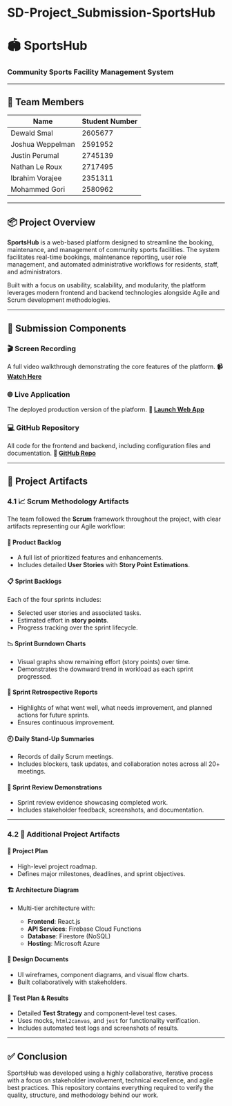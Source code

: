 # SD-Project_Submission-SportsHub
# 🏟️ SportsHub

### Community Sports Facility Management System

---

## 👥 Team Members

| Name             | Student Number |
| ---------------- | -------------- |
| Dewald Smal      | 2605677        |
| Joshua Weppelman | 2591952        |
| Justin Perumal   | 2745139        |
| Nathan Le Roux   | 2717495        |
| Ibrahim Vorajee  | 2351311        |
| Mohammed Gori    | 2580962        |

---

## 📦 Project Overview

**SportsHub** is a web-based platform designed to streamline the booking, maintenance, and management of community sports facilities. The system facilitates real-time bookings, maintenance reporting, user role management, and automated administrative workflows for residents, staff, and administrators.

Built with a focus on usability, scalability, and modularity, the platform leverages modern frontend and backend technologies alongside Agile and Scrum development methodologies.

---

## 🔗 Submission Components

### 🎬 Screen Recording

A full video walkthrough demonstrating the core features of the platform.
**📹 [Watch Here](https://youtu.be/Q5WyuA0Crb0)**

### 🌐 Live Application

The deployed production version of the platform.
**🚀 [Launch Web App](https://lemon-moss-0b8334303.6.azurestaticapps.net/)**

### 💻 GitHub Repository

All code for the frontend and backend, including configuration files and documentation.
**📁 [GitHub Repo](https://github.com/Weppman/SD-Project-SportsManagement.git)**

---

## 📂 Project Artifacts

### 4.1 📈 Scrum Methodology Artifacts

The team followed the **Scrum** framework throughout the project, with clear artifacts representing our Agile workflow:

#### 📝 Product Backlog

* A full list of prioritized features and enhancements.
* Includes detailed **User Stories** with **Story Point Estimations**.

#### 📋 Sprint Backlogs

Each of the four sprints includes:

* Selected user stories and associated tasks.
* Estimated effort in **story points**.
* Progress tracking over the sprint lifecycle.

#### 📉 Sprint Burndown Charts

* Visual graphs show remaining effort (story points) over time.
* Demonstrates the downward trend in workload as each sprint progressed.

#### 🔁 Sprint Retrospective Reports

* Highlights of what went well, what needs improvement, and planned actions for future sprints.
* Ensures continuous improvement.

#### 🕘 Daily Stand-Up Summaries

* Records of daily Scrum meetings.
* Includes blockers, task updates, and collaboration notes across all 20+ meetings.

#### 🎥 Sprint Review Demonstrations

* Sprint review evidence showcasing completed work.
* Includes stakeholder feedback, screenshots, and documentation.

---

### 4.2 📑 Additional Project Artifacts

#### 📅 Project Plan

* High-level project roadmap.
* Defines major milestones, deadlines, and sprint objectives.

#### 🏗️ Architecture Diagram

* Multi-tier architecture with:

  * **Frontend**: React.js
  * **API Services**: Firebase Cloud Functions
  * **Database**: Firestore (NoSQL)
  * **Hosting**: Microsoft Azure

#### 🧩 Design Documents

* UI wireframes, component diagrams, and visual flow charts.
* Built collaboratively with stakeholders.

#### 🧪 Test Plan & Results

* Detailed **Test Strategy** and component-level test cases.
* Uses mocks, `html2canvas`, and `jest` for functionality verification.
* Includes automated test logs and screenshots of results.


---

## ✅ Conclusion

SportsHub was developed using a highly collaborative, iterative process with a focus on stakeholder involvement, technical excellence, and agile best practices. This repository contains everything required to verify the quality, structure, and methodology behind our work.


